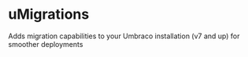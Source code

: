 uMigrations
===========

Adds migration capabilities to your Umbraco installation (v7 and up) for smoother deployments
